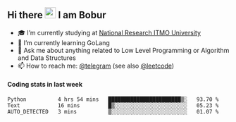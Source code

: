 ## Hi there <img src="https://media.giphy.com/media/hvRJCLFzcasrR4ia7z/giphy.gif" width="25px" height="25px"> I am Bobur

- :mortar_board: I’m currently studying at [National Research ITMO University](https://itmo.ru/)
- :seedling: I’m currently learning GoLang
- :speech_balloon: Ask me about anything related to Low Level Programming or Algorithm and Data Structures
- :mailbox: How to reach me: [@telegram](https://t.me/octoant) (see also [@leetcode](https://leetcode.com/octoant/))    

#### Coding stats in last week

<!--START_SECTION:waka-->

```text
Python          4 hrs 54 mins   ███████████████████████▒░   93.70 %
Text            16 mins         █▒░░░░░░░░░░░░░░░░░░░░░░░   05.23 %
AUTO_DETECTED   3 mins          ▒░░░░░░░░░░░░░░░░░░░░░░░░   01.07 %
```

<!--END_SECTION:waka-->
